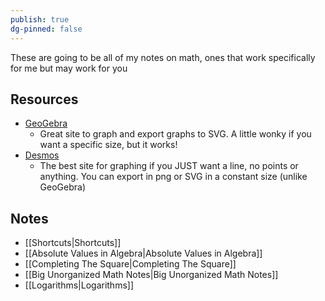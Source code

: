 ```yaml
---
publish: true
dg-pinned: false
---
```


These are going to be all of my notes on math, ones that work specifically for me but may work for you

## Resources 
- [GeoGebra](https://www.geogebra.org/calculator)
	- Great site to graph and export graphs to SVG. A little wonky if you want a specific size, but it works!
- [Desmos](https://www.desmos.com/calculator)
	- The best site for graphing if you JUST want a line, no points or anything. You can export in png or SVG in a constant size (unlike GeoGebra)

## Notes
- [[Shortcuts|Shortcuts]]
- [[Absolute Values in Algebra|Absolute Values in Algebra]]
- [[Completing The Square|Completing The Square]]
- [[Big Unorganized Math Notes|Big Unorganized Math Notes]]
- [[Logarithms|Logarithms]]



